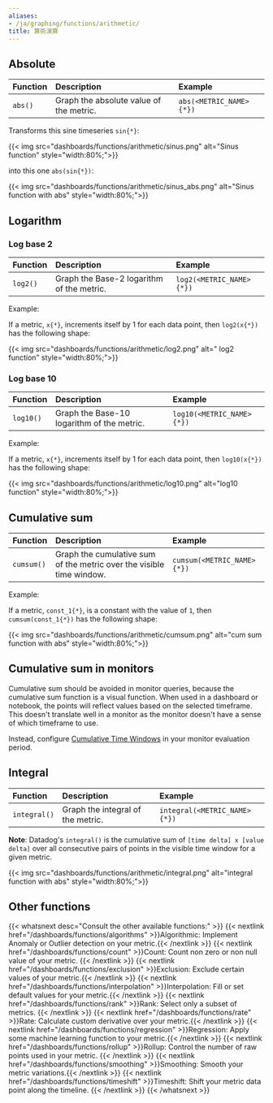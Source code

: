 ```yaml
---
aliases:
- /ja/graphing/functions/arithmetic/
title: 算術演算
---
```


## Absolute

| Function | Description                             | Example                 |
| :----    | :-------                                | :---------              |
| `abs()`  | Graph the absolute value of the metric. | `abs(<METRIC_NAME>{*})` |

Transforms this sine timeseries `sin{*}`:

{{< img src="dashboards/functions/arithmetic/sinus.png" alt="Sinus function" style="width:80%;">}}

into this one `abs(sin{*})`:

{{< img src="dashboards/functions/arithmetic/sinus_abs.png" alt="Sinus function with abs" style="width:80%;">}}

## Logarithm

### Log base 2

| Function | Description                               | Example                  |
| :----    | :-------                                  | :---------               |
| `log2()` | Graph the Base-2 logarithm of the metric. | `log2(<METRIC_NAME>{*})` |

Example:

If a metric, `x{*}`, increments itself by 1 for each data point, then `log2(x{*})` has the following shape:

{{< img src="dashboards/functions/arithmetic/log2.png" alt=" log2 function" style="width:80%;">}}

### Log base 10

| Function  | Description                                | Example                   |
| :----     | :-------                                   | :---------                |
| `log10()` | Graph the Base-10 logarithm of the metric. | `log10(<METRIC_NAME>{*})` |

Example:

If a metric, `x{*}`, increments itself by 1 for each data point, then `log10(x{*})` has the following shape:

{{< img src="dashboards/functions/arithmetic/log10.png" alt="log10 function" style="width:80%;">}}

## Cumulative sum

| Function   | Description                                                          | Example                    |
| :----      | :-------                                                             | :---------                 |
| `cumsum()` | Graph the cumulative sum of the metric over the visible time window. | `cumsum(<METRIC_NAME>{*})` |

Example:

If a metric, `const_1{*}`, is a constant with the value of `1`, then `cumsum(const_1{*})` has the following shape:

{{< img src="dashboards/functions/arithmetic/cumsum.png" alt="cum sum function with abs" style="width:80%;">}}

## Cumulative sum in monitors

Cumulative sum should be avoided in monitor queries, because the cumulative sum function is a visual function. When used in a dashboard or notebook, the points will reflect values based on the selected timeframe. This doesn't translate well in a monitor as the monitor doesn't have a sense of which timeframe to use.

Instead, configure [Cumulative Time Windows][1] in your monitor evaluation period.

## Integral

| Function     | Description                       | Example                             |
| :----        | :-------                          | :---------                          |
| `integral()` | Graph the integral of the metric. | `integral(<METRIC_NAME>{*})` |

**Note**: Datadog's `integral()` is the cumulative sum of `[time delta] x [value delta]` over all consecutive pairs of points in the visible time window for a given metric.

{{< img src="dashboards/functions/arithmetic/integral.png" alt="integral function with abs" style="width:80%;">}}

## Other functions

{{< whatsnext desc="Consult the other available functions:" >}}
    {{< nextlink href="/dashboards/functions/algorithms" >}}Algorithmic: Implement Anomaly or Outlier detection on your metric.{{< /nextlink >}}
    {{< nextlink href="/dashboards/functions/count" >}}Count: Count non zero or non null value of your metric. {{< /nextlink >}}
    {{< nextlink href="/dashboards/functions/exclusion" >}}Exclusion: Exclude certain values of your metric.{{< /nextlink >}}
    {{< nextlink href="/dashboards/functions/interpolation" >}}Interpolation: Fill or set default values for your metric.{{< /nextlink >}}
    {{< nextlink href="/dashboards/functions/rank" >}}Rank: Select only a subset of metrics. {{< /nextlink >}}
    {{< nextlink href="/dashboards/functions/rate" >}}Rate: Calculate custom derivative over your metric.{{< /nextlink >}}
    {{< nextlink href="/dashboards/functions/regression" >}}Regression: Apply some machine learning function to your metric.{{< /nextlink >}}
    {{< nextlink href="/dashboards/functions/rollup" >}}Rollup: Control the number of raw points used in your metric. {{< /nextlink >}}
    {{< nextlink href="/dashboards/functions/smoothing" >}}Smoothing: Smooth your metric variations.{{< /nextlink >}}
    {{< nextlink href="/dashboards/functions/timeshift" >}}Timeshift: Shift your metric data point along the timeline. {{< /nextlink >}}
{{< /whatsnext >}}

[1]: /ja/monitors/configuration/?tab=thresholdalert#cumulative-time-windows